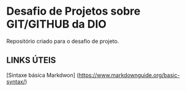 # Desafio de Projetos sobre GIT/GITHUB da DIO
Repositório  criado para  o desafio de projeto.

## LINKS ÚTEIS
[Sintaxe básica Markdwon] (https://www.markdownguide.org/basic-syntax/)
